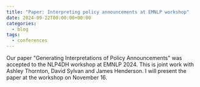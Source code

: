 ```yaml
---
title: "Paper: Interpreting policy announcements at EMNLP workshop"
date: 2024-09-22T00:00:00+00:00
categories:
  - blog
tags:
  - conferences
---
```


Our paper "Generating Interpretations of Policy Announcements" was accepted to the NLP4DH workshop at EMNLP 2024. This is joint work with Ashley Thornton, David Sylvan and James Henderson. I will present the paper at the workshop on November 16.

